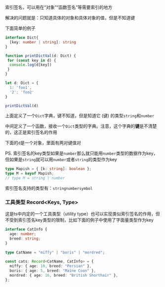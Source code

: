 索引签名，可以用在“对象”“函数签名”等需要索引的地方

解决的问题就是：只知道具体的对象和具体对象的值，但是不知道键

下面简单的例子

```TypeScript
interface Dict{
  [key: number | string]: string
}

function printDictVal(d: Dict) {
 for (const key in d) {
  console.log(d[key]) 
 }
}

let d: Dict = {
  1: 'foo1',
  '2': 'foo2'
}

printDictVal(d)
```

上面定义了一个`Dict`字典，键不知道，但是知道它 (键) 的类型`string`和`number`

中间定义了一个函数，接收一个`Dict`类型的字典。注意，这个字典的**键**是不清楚的，这正是索引签名的作用

下面的`d`是一个对象，里面有两对键值对

PS. 索引签名的key类型如果是`number`那么就只能用`number`类型的数据作为key，但如果是`string`就可以用`number`或者`string`的类型作为key

```TypeScript
type Mapish = { [k: string]: boolean };
type M = keyof Mapish;
// type M = string | number
```



索引签名支持的类型有：`stringnumbersymbol`

### 工具类型 Record<Keys, Type>

这是ts中内定的一个工具类型（utility type）也可以实现类似索引签名的作用，但不受到索引签名key类型的限制，比如下面的例子中使用了字面量类型作为key

```TypeScript
interface CatInfo {
  age: number;
  breed: string;
}
 
type CatName = "miffy" | "boris" | "mordred";
 
const cats: Record<CatName, CatInfo> = {
  miffy: { age: 10, breed: "Persian" },
  boris: { age: 5, breed: "Maine Coon" },
  mordred: { age: 16, breed: "British Shorthair" },
};
```



